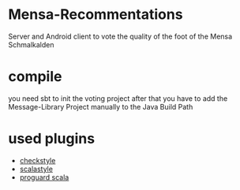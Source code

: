 Mensa-Recommentations
=====================

Server and Android client to vote the quality of the foot of the Mensa Schmalkalden

# compile
you need sbt to init the voting project
after that you have to add the Message-Library Project manually to the Java Build Path

# used plugins
* [checkstyle](http://checkstyle.sourceforge.net/)
* [scalastyle](http://www.scalastyle.org/)
* [proguard scala](http://scala-ide.org/docs/tutorials/androiddevelopment/index.html)

